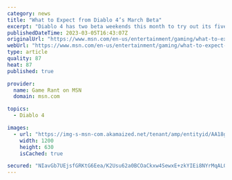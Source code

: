 ```yaml
---
category: news
title: "What to Expect from Diablo 4’s March Beta"
excerpt: "Diablo 4 has two beta weekends this month to try out its five character classes and earn rewards that will transfer into June's full launch."
publishedDateTime: 2023-03-05T16:43:07Z
originalUrl: "https://www.msn.com/en-us/entertainment/gaming/what-to-expect-from-diablo-4-s-march-beta/ar-AA18g0hZ"
webUrl: "https://www.msn.com/en-us/entertainment/gaming/what-to-expect-from-diablo-4-s-march-beta/ar-AA18g0hZ"
type: article
quality: 87
heat: 87
published: true

provider:
  name: Game Rant on MSN
  domain: msn.com

topics:
  - Diablo 4

images:
  - url: "https://img-s-msn-com.akamaized.net/tenant/amp/entityid/AA18g1Du.img?h=630&w=1200&m=6&q=60&o=t&l=f&f=jpg"
    width: 1200
    height: 630
    isCached: true

secured: "NIavGb7UEjsfGRKtG6Eea/K2Usu62a0BCOaCkxw4SewxE+zkYIEi8NYrMqAL0CLHNZF/PGkZdF5jKHkSFctHxpFuJOuZyGf3Dt6D5X3pVOB/78DVE8HY8FlQ+jQhQzwBuP8JE2Gi5lDIibsLidnmuhFIQ7YX3IIIU2DdTcSO+Zj8EKkYX0uZxBOybaBfGt0GScyDC9zXmdcmaV085IARjowvLgqfwxoaV3O+c2fBXWUe/OYppjEh/vWeRWWIcVdrr4YqNTikz8MUhn7YDVJ76iPOWWIeM8VPn+BfgTxBwU+asuBcGF8ZI2lvICYUC7YrR9vj/qLiOpYtIkAeUMbe+N6jO2GkBwyEAeYqPzuEDsc=;oG3zEss41YtaDaanIl0QmA=="
---
```


